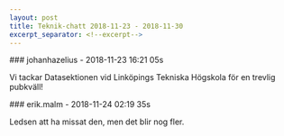 ```yaml
---
layout: post
title: Teknik-chatt 2018-11-23 - 2018-11-30
excerpt_separator: <!--excerpt-->
---
```

<section class="message" markdown="1">
### johanhazelius - 2018-11-23 16:21 05s

Vi tackar Datasektionen vid Linköpings Tekniska Högskola för en trevlig pubkväll!
</section>
<section class="message" markdown="1">
### erik.malm - 2018-11-24 02:19 35s

Ledsen att ha missat den, men det blir nog fler.

<!--excerpt-->
</section>